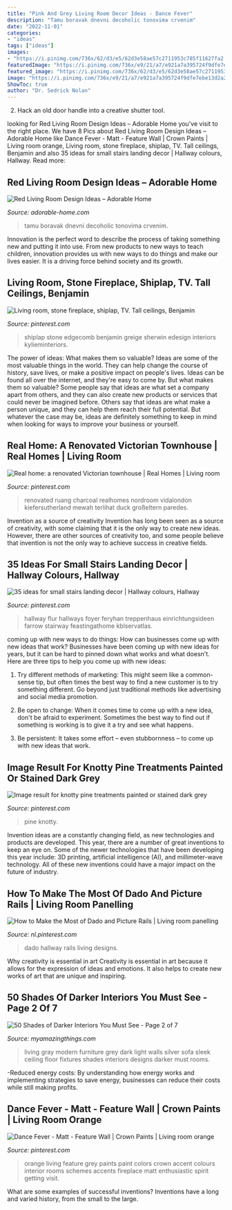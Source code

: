 ```yaml
---
title: "Pink And Grey Living Room Decor Ideas - Dance Fever"
description: "Tamu boravak dnevni decoholic tonovima crvenim"
date: "2022-11-01"
categories:
- "ideas"
tags: ["ideas"]
images:
- "https://i.pinimg.com/736x/62/d3/e5/62d3e58ae57c2711953c785f11627fa2.jpg"
featuredImage: "https://i.pinimg.com/736x/e9/21/a7/e921a7a395724f9dfe7ebe13d2a28dfd.jpg"
featured_image: "https://i.pinimg.com/736x/62/d3/e5/62d3e58ae57c2711953c785f11627fa2.jpg"
image: "https://i.pinimg.com/736x/e9/21/a7/e921a7a395724f9dfe7ebe13d2a28dfd.jpg"
ShowToc: true
author: "Dr. Sedrick Nolan"
---
```



2. Hack an old door handle into a creative shutter tool.

	

		
looking for Red Living Room Design Ideas – Adorable Home you've visit to the right place. We have 8 Pics about Red Living Room Design Ideas – Adorable Home like Dance Fever - Matt - Feature Wall | Crown Paints | Living room orange, Living room, stone fireplace, shiplap, TV. Tall ceilings, Benjamin and also 35 ideas for small stairs landing decor | Hallway colours, Hallway. Read more:
		
    
## Red Living Room Design Ideas – Adorable Home

<img loading=lazy src="https://adorable-home.com/wp-content/gallery/red-living-room-design-ideas/red-living-room-design-ideas-6.jpg" onerror="this.onerror=null;this.src='https://tse4.mm.bing.net/th?id=OIP.bwS5wDKktT-HSIGiBrAGMwHaE4&amp;pid=15.1';" alt="Red Living Room Design Ideas – Adorable Home">

_Source: adorable-home.com_

>tamu boravak dnevni decoholic tonovima crvenim. 

	

Innovation is the perfect word to describe the process of taking something new and putting it into use. From new products to new ways to teach children, innovation provides us with new ways to do things and make our lives easier. It is a driving force behind society and its growth.

    
## Living Room, Stone Fireplace, Shiplap, TV. Tall Ceilings, Benjamin

<img loading=lazy src="https://i.pinimg.com/736x/62/d3/e5/62d3e58ae57c2711953c785f11627fa2.jpg" onerror="this.onerror=null;this.src='https://tse4.mm.bing.net/th?id=OIP.Qh4xJXT4Pp7FdSp05K0wpAHaKr&amp;pid=15.1';" alt="Living room, stone fireplace, shiplap, TV. Tall ceilings, Benjamin">

_Source: pinterest.com_

>shiplap stone edgecomb benjamin greige sherwin edesign interiors kylieminteriors. 

	

The power of ideas: What makes them so valuable?
Ideas are some of the most valuable things in the world. They can help change the course of history, save lives, or make a positive impact on people's lives. Ideas can be found all over the internet, and they're easy to come by. But what makes them so valuable? Some people say that ideas are what set a company apart from others, and they can also create new products or services that could never be imagined before. Others say that ideas are what make a person unique, and they can help them reach their full potential. But whatever the case may be, ideas are definitely something to keep in mind when looking for ways to improve your business or yourself.

    
## Real Home: A Renovated Victorian Townhouse | Real Homes | Living Room

<img loading=lazy src="https://i.pinimg.com/736x/73/63/66/736366733c1c5db47cd0aafbb496e749.jpg" onerror="this.onerror=null;this.src='https://tse2.mm.bing.net/th?id=OIP.E4sULvVyHHV-UA-iD8O4TwHaLF&amp;pid=15.1';" alt="Real home: a renovated Victorian townhouse | Real Homes | Living room">

_Source: pinterest.com_

>renovated ruang charcoal realhomes nordroom vidalondon kiefersutherland mewah terlihat duck großeltern paredes. 

	

Invention as a source of creativity
Invention has long been seen as a source of creativity, with some claiming that it is the only way to create new ideas. However, there are other sources of creativity too, and some people believe that invention is not the only way to achieve success in creative fields.

    
## 35 Ideas For Small Stairs Landing Decor | Hallway Colours, Hallway

<img loading=lazy src="https://i.pinimg.com/736x/40/29/0b/40290b0f60e9fa07835b7e8269c9bb1e.jpg" onerror="this.onerror=null;this.src='https://tse3.mm.bing.net/th?id=OIP.DOwfcJlKlnNf6r11RKnshgAAAA&amp;pid=15.1';" alt="35 ideas for small stairs landing decor | Hallway colours, Hallway">

_Source: pinterest.com_

>hallway flur hallways foyer feryhan treppenhaus einrichtungsideen farrow stairway feastingathome kblservatlas. 

	

coming up with new ways to do things: How can businesses come up with new ideas that work?
Businesses have been coming up with new ideas for years, but it can be hard to pinned down what works and what doesn't. Here are three tips to help you come up with new ideas: 
1. Try different methods of marketing: This might seem like a common-sense tip, but often times the best way to find a new customer is to try something different. Go beyond just traditional methods like advertising and social media promotion. 

2. Be open to change: When it comes time to come up with a new idea, don't be afraid to experiment. Sometimes the best way to find out if something is working is to give it a try and see what happens. 

3. Be persistent: It takes some effort – even stubbornness – to come up with new ideas that work.

    
## Image Result For Knotty Pine Treatments Painted Or Stained Dark Grey

<img loading=lazy src="https://i.pinimg.com/736x/e9/21/a7/e921a7a395724f9dfe7ebe13d2a28dfd.jpg" onerror="this.onerror=null;this.src='https://tse4.mm.bing.net/th?id=OIP.ONkKkhNz41XXa2UzkT3KHAAAAA&amp;pid=15.1';" alt="Image result for knotty pine treatments painted or stained dark grey">

_Source: pinterest.com_

>pine knotty. 

	

Invention ideas are a constantly changing field, as new technologies and products are developed. This year, there are a number of great inventions to keep an eye on. Some of the newer technologies that have been developing this year include: 3D printing, artificial intelligence (AI), and millimeter-wave technology. All of these new inventions could have a major impact on the future of industry.

    
## How To Make The Most Of Dado And Picture Rails | Living Room Panelling

<img loading=lazy src="https://i.pinimg.com/736x/4e/2a/85/4e2a8597618592ddc90893bb6931b44e.jpg" onerror="this.onerror=null;this.src='https://tse3.mm.bing.net/th?id=OIP.GHifm7fNhUEnBYaWzT9NOAHaLH&amp;pid=15.1';" alt="How to Make the Most of Dado and Picture Rails | Living room panelling">

_Source: nl.pinterest.com_

>dado hallway rails living designs. 

	

Why creativity is essential in art
Creativity is essential in art because it allows for the expression of ideas and emotions. It also helps to create new works of art that are unique and inspiring.

    
## 50 Shades Of Darker Interiors You Must See - Page 2 Of 7

<img loading=lazy src="http://myamazingthings.com/wp-content/uploads/2017/01/dark-grey-living-room-furniture-74-stylish-mod.jpg" onerror="this.onerror=null;this.src='https://tse1.mm.bing.net/th?id=OIP.vgxtJEpIUbti4MLnO0BnqgHaE7&amp;pid=15.1';" alt="50 Shades of Darker Interiors You Must See - Page 2 of 7">

_Source: myamazingthings.com_

>living gray modern furniture grey dark light walls silver sofa sleek ceiling floor fixtures shades interiors designs darker must rooms. 

	

-Reduced energy costs: By understanding how energy works and implementing strategies to save energy, businesses can reduce their costs while still making profits.

    
## Dance Fever - Matt - Feature Wall | Crown Paints | Living Room Orange

<img loading=lazy src="https://i.pinimg.com/736x/44/94/ac/4494aceb2cafdefe43d82cdc70b455a7.jpg" onerror="this.onerror=null;this.src='https://tse4.mm.bing.net/th?id=OIP.AziPWsvvdbaPNJZ-2jzw_wHaJv&amp;pid=15.1';" alt="Dance Fever - Matt - Feature Wall | Crown Paints | Living room orange">

_Source: pinterest.com_

>orange living feature grey paints paint colors crown accent colours interior rooms schemes accents fireplace matt enthusiastic spirit getting visit. 

	

What are some examples of successful inventions?
Inventions have a long and varied history, from the small to the large.

